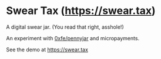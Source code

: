 # Swear Tax (https://swear.tax)

A digital swear jar. (You read that right, asshole!)

An experiment with [0xfe/pennyjar](https://github.com/0xfe/pennyjar) and micropayments.

See the demo at https://swear.tax
